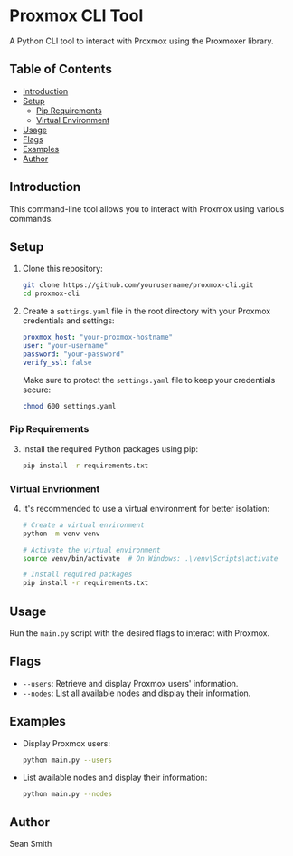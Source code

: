 # Proxmox CLI Tool

A Python CLI tool to interact with Proxmox using the Proxmoxer library.

## Table of Contents
- [Introduction](#introduction)
- [Setup](#setup)
  - [Pip Requirements](#pip-requirements)
  - [Virtual Environment](#virtual-environment)
- [Usage](#usage)
- [Flags](#flags)
- [Examples](#examples)
- [Author](#author)

## Introduction
This command-line tool allows you to interact with Proxmox using various commands.

## Setup
1. Clone this repository:
    ```bash
    git clone https://github.com/yourusername/proxmox-cli.git
    cd proxmox-cli
    ```

2. Create a `settings.yaml` file in the root directory with your Proxmox credentials and settings:
    ```yaml
    proxmox_host: "your-proxmox-hostname"
    user: "your-username"
    password: "your-password"
    verify_ssl: false
    ```
    Make sure to protect the `settings.yaml` file to keep your credentials secure:
    ```bash
    chmod 600 settings.yaml
    ```

### Pip Requirements
3. Install the required Python packages using pip:
    ```bash
    pip install -r requirements.txt
    ```

### Virtual Envrionment
4. It's recommended to use a virtual environment for better isolation:
    ```bash
    # Create a virtual environment
    python -m venv venv

    # Activate the virtual environment
    source venv/bin/activate  # On Windows: .\venv\Scripts\activate

    # Install required packages
    pip install -r requirements.txt
    ```

## Usage
Run the `main.py` script with the desired flags to interact with Proxmox.

## Flags
- `--users`: Retrieve and display Proxmox users' information.
- `--nodes`: List all available nodes and display their information.

## Examples
- Display Proxmox users:
    ```bash
    python main.py --users
    ```
- List available nodes and display their information:
    ```bash
    python main.py --nodes
    ```

## Author
Sean Smith
